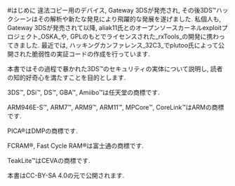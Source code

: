 #はじめに
違法コピー用のデバイス, Gateway 3DSが発売され,
その後3DS™ハックシーンはその解析や新たな発見により飛躍的な発展を遂げました.
私個人も, Gateway 3DSが発売されて以降,
aliak11氏とのオープンソースカーネルexploitプロジェクト_OSKA_や,
GPLのもとでライセンスされた_rxTools_の開発に携わってきました.
最近では, ハッキングカンファレンス_32C3_でplutoo氏によって公開された脆弱性の実証コードの作成を行っています.

本書ではその過程で暴かれた3DS™のセキュリティの実体について説明し,
読者の知的好奇心を満たすことを目的とします.

3DS™, DSi™, DS™, GBA™, Amiibo™は任天堂の商標です.

ARM946E-S™, ARM7™, ARM9™, ARM11™, MPCore™, CoreLink™はARMの商標です.

PICA®はDMPの商標です.

FCRAM®, Fast Cycle RAM®は富士通の商標です.

TeakLite™はCEVAの商標です.

本書はCC-BY-SA 4.0の元で公開されます.
